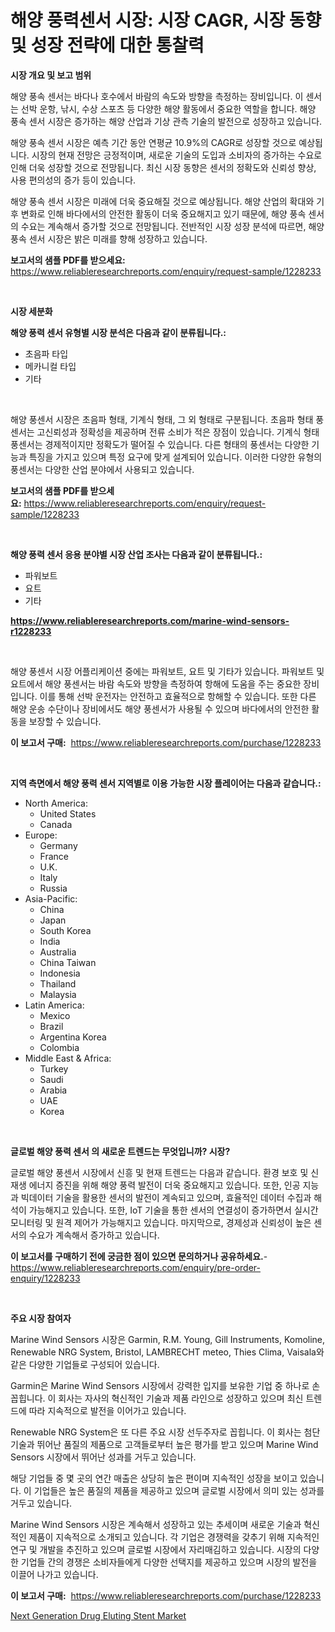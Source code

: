 <p><h1>해양 풍력센서 시장: 시장 CAGR, 시장 동향 및 성장 전략에 대한 통찰력</h1></p><p><strong>시장 개요 및 보고 범위</strong></p>
<p><p>해양 풍속 센서는 바다나 호수에서 바람의 속도와 방향을 측정하는 장비입니다. 이 센서는 선박 운항, 낚시, 수상 스포츠 등 다양한 해양 활동에서 중요한 역할을 합니다. 해양 풍속 센서 시장은 증가하는 해양 산업과 기상 관측 기술의 발전으로 성장하고 있습니다.</p><p>해양 풍속 센서 시장은 예측 기간 동안 연평균 10.9%의 CAGR로 성장할 것으로 예상됩니다. 시장의 현재 전망은 긍정적이며, 새로운 기술의 도입과 소비자의 증가하는 수요로 인해 더욱 성장할 것으로 전망됩니다. 최신 시장 동향은 센서의 정확도와 신뢰성 향상, 사용 편의성의 증가 등이 있습니다.</p><p>해양 풍속 센서 시장은 미래에 더욱 중요해질 것으로 예상됩니다. 해양 산업의 확대와 기후 변화로 인해 바다에서의 안전한 활동이 더욱 중요해지고 있기 때문에, 해양 풍속 센서의 수요는 계속해서 증가할 것으로 전망됩니다. 전반적인 시장 성장 분석에 따르면, 해양 풍속 센서 시장은 밝은 미래를 향해 성장하고 있습니다.</p></p>
<p><strong>보고서의 샘플 PDF를 받으세요:</strong> <a href="https://www.reliableresearchreports.com/enquiry/request-sample/1228233">https://www.reliableresearchreports.com/enquiry/request-sample/1228233</a></p>
<p>&nbsp;</p>
<p><strong>시장 세분화</strong></p>
<p><strong>해양 풍력 센서 유형별 시장 분석은 다음과 같이 분류됩니다.:</strong></p>
<p><ul><li>초음파 타입</li><li>메카니컬 타입</li><li>기타</li></ul></p>
<p>&nbsp;</p>
<p><p>해양 풍센서 시장은 초음파 형태, 기계식 형태, 그 외 형태로 구분됩니다. 초음파 형태 풍센서는 고신뢰성과 정확성을 제공하며 전류 소비가 적은 장점이 있습니다. 기계식 형태 풍센서는 경제적이지만 정확도가 떨어질 수 있습니다. 다른 형태의 풍센서는 다양한 기능과 특징을 가지고 있으며 특정 요구에 맞게 설계되어 있습니다. 이러한 다양한 유형의 풍센서는 다양한 산업 분야에서 사용되고 있습니다.</p></p>
<p><strong>보고서의 샘플 PDF를 받으세요:</strong>&nbsp;<a href="https://www.reliableresearchreports.com/enquiry/request-sample/1228233">https://www.reliableresearchreports.com/enquiry/request-sample/1228233</a></p>
<p>&nbsp;</p>
<p><strong> 해양 풍력 센서 응용 분야별 시장 산업 조사는 다음과 같이 분류됩니다.:</strong></p>
<p><ul><li>파워보트</li><li>요트</li><li>기타</li></ul></p>
<p><strong><a href="https://www.reliableresearchreports.com/marine-wind-sensors-r1228233">https://www.reliableresearchreports.com/marine-wind-sensors-r1228233</a></strong></p>
<p>&nbsp;</p>
<p><p>해양 풍센서 시장 어플리케이션 중에는 파워보트, 요트 및 기타가 있습니다. 파워보트 및 요트에서 해양 풍센서는 바람 속도와 방향을 측정하여 항해에 도움을 주는 중요한 장비입니다. 이를 통해 선박 운전자는 안전하고 효율적으로 항해할 수 있습니다. 또한 다른 해양 운송 수단이나 장비에서도 해양 풍센서가 사용될 수 있으며 바다에서의 안전한 활동을 보장할 수 있습니다.</p></p>
<p><strong>이 보고서 구매:</strong>&nbsp; <a href="https://www.reliableresearchreports.com/purchase/1228233">https://www.reliableresearchreports.com/purchase/1228233</a></p>
<p>&nbsp;</p>
<p><strong>지역 측면에서 해양 풍력 센서 지역별로 이용 가능한 시장 플레이어는 다음과 같습니다.:</strong></p>
<p><ul>
    <li>
        North America:
        <ul>
            <li>United States</li>
            <li>Canada</li>
        </ul>
    </li>
    <li>
        Europe:
        <ul>
            <li>Germany</li>
            <li>France</li>
            <li>U.K.</li>
            <li>Italy</li>
            <li>Russia</li>
        </ul>
    </li>
    <li>
        Asia-Pacific:
        <ul>
            <li>China</li>
            <li>Japan</li>
            <li>South Korea</li>
            <li>India</li>
            <li>Australia</li>
            <li>China Taiwan</li>
            <li>Indonesia</li>
            <li>Thailand</li>
            <li>Malaysia</li>
        </ul>
    </li>
    <li>
        Latin America:
        <ul>
            <li>Mexico</li>
            <li>Brazil</li>
            <li>Argentina Korea</li>
            <li>Colombia</li>
        </ul>
    </li>
    <li>
        Middle East & Africa:
        <ul>
            <li>Turkey</li>
            <li>Saudi</li>
            <li>Arabia</li>
            <li>UAE</li>
            <li>Korea</li>
        </ul>
    </li>
    </ul></p>
<p>&nbsp;</p>
<p><strong>글로벌 해양 풍력 센서 의 새로운 트렌드는 무엇입니까? 시장?</strong></p>
<p><p>글로벌 해양 풍센서 시장에서 신흥 및 현재 트렌드는 다음과 같습니다. 환경 보호 및 신재생 에너지 증진을 위해 해양 풍력 발전이 더욱 중요해지고 있습니다. 또한, 인공 지능과 빅데이터 기술을 활용한 센서의 발전이 계속되고 있으며, 효율적인 데이터 수집과 해석이 가능해지고 있습니다. 또한, IoT 기술을 통한 센서의 연결성이 증가하면서 실시간 모니터링 및 원격 제어가 가능해지고 있습니다. 마지막으로, 경제성과 신뢰성이 높은 센서의 수요가 계속해서 증가하고 있습니다.</p></p>
<p><strong>이 보고서를 구매하기 전에 궁금한 점이 있으면 문의하거나 공유하세요.</strong>- <a href="https://www.reliableresearchreports.com/enquiry/pre-order-enquiry/1228233">https://www.reliableresearchreports.com/enquiry/pre-order-enquiry/1228233</a></p>
<p>&nbsp;</p>
<p><strong>주요 시장 참여자</strong></p>
<p><p>Marine Wind Sensors 시장은 Garmin, R.M. Young, Gill Instruments, Komoline, Renewable NRG System, Bristol, LAMBRECHT meteo, Thies Clima, Vaisala와 같은 다양한 기업들로 구성되어 있습니다.</p><p>Garmin은 Marine Wind Sensors 시장에서 강력한 입지를 보유한 기업 중 하나로 손꼽힙니다. 이 회사는 자사의 혁신적인 기술과 제품 라인으로 성장하고 있으며 최신 트렌드에 따라 지속적으로 발전을 이어가고 있습니다.</p><p>Renewable NRG System은 또 다른 주요 시장 선두주자로 꼽힙니다. 이 회사는 첨단 기술과 뛰어난 품질의 제품으로 고객들로부터 높은 평가를 받고 있으며 Marine Wind Sensors 시장에서 뛰어난 성과를 거두고 있습니다.</p><p>해당 기업들 중 몇 곳의 연간 매출은 상당히 높은 편이며 지속적인 성장을 보이고 있습니다. 이 기업들은 높은 품질의 제품을 제공하고 있으며 글로벌 시장에서 의미 있는 성과를 거두고 있습니다.</p><p>Marine Wind Sensors 시장은 계속해서 성장하고 있는 추세이며 새로운 기술과 혁신적인 제품이 지속적으로 소개되고 있습니다. 각 기업은 경쟁력을 갖추기 위해 지속적인 연구 및 개발을 추진하고 있으며 글로벌 시장에서 자리매김하고 있습니다. 시장의 다양한 기업들 간의 경쟁은 소비자들에게 다양한 선택지를 제공하고 있으며 시장의 발전을 이끌어 나가고 있습니다.</p></p>
<p><strong>이 보고서 구매:</strong>&nbsp;&nbsp;<a href="https://www.reliableresearchreports.com/purchase/1228233">https://www.reliableresearchreports.com/purchase/1228233</a></p>
<p><p><a href="https://meowing-canidae-761.notion.site/Next-Generation-Drug-Eluting-Stent-Market-Research-Report-Its-History-and-Forecast-2024-to-2031-5552073483e544a6a46b3a1b7f62d9a5">Next Generation Drug Eluting Stent Market</a></p></p>